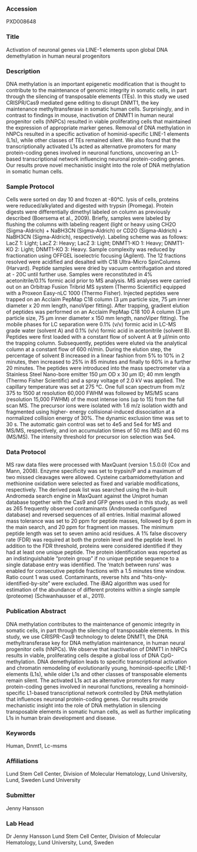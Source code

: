 ### Accession
PXD008648

### Title
Activation of neuronal genes via LINE-1 elements upon global DNA demethylation in human neural progenitors

### Description
DNA methylation is an important epigenetic modification that is thought to contribute to the maintenance of genomic integrity in somatic cells, in part through the silencing of transposable elements (TEs). In this study we used CRISPR/Cas9 mediated gene editing to disrupt DNMT1, the key maintenance methyltransferase in somatic human cells. Surprisingly, and in contrast to findings in mouse, inactivation of DNMT1 in human neural progenitor cells (hNPCs) resulted in viable proliferating cells that maintained the expression of appropriate marker genes. Removal of DNA methylation in hNPCs resulted in a specific activation of hominid-specific LINE-1 elements (L1s), while other classes of TEs remained silent. We also found that the transcriptionally activated L1s acted as alternative promoters for many protein-coding genes involved in neuronal functions, uncovering an L1-based transcriptional network influencing neuronal protein-coding genes. Our results prove novel mechanistic insight into the role of DNA methylation in somatic human cells.

### Sample Protocol
Cells were sorted on day 10 and frozen at -80°C. lysis of cells, proteins were reduced/alkylated and digested with trypsin (Promega). Protein digests were differentially dimethyl labeled on column as previously described (Boersema et al., 2009). Briefly, samples were labeled by flushing the columns with labeling reagent (light or heavy using CH2O (Sigma-Aldrich) + NaBH3CN (Sigma-Aldrich) or CD2O (Sigma-Aldrich) + NaBH3CN (Sigma-Aldrich), respectively). Labeling scheme was as follows: LacZ 1: Light; LacZ 2: Heavy; LacZ 3: Light; DNMT1-KO 1: Heavy; DNMT1-KO 2: Light; DNMT1-KO 3: Heavy. Sample complexity was reduced by fractionation using OFFGEL isoelectric focusing (Agilent). The 12 fractions resolved were acidified and desalted with C18 Ultra-Micro SpinColumns (Harvard). Peptide samples were dried by vacuum centrifugation and stored at - 20C until further use. Samples were reconstituted in 4% acetonitrile/0.1% formic acid prior to MS analysis.  MS analyses were carried out on an Orbitrap Fusion Tribrid MS system (Thermo Scientific) equipped with a Proxeon Easy-nLC 1000 (Thermo Fisher). Injected peptides were trapped on an Acclaim PepMap C18 column (3 μm particle size, 75 μm inner diameter x 20 mm length, nanoViper fitting). After trapping, gradient elution of peptides was performed on an Acclaim PepMap C18 100 Å column (3 μm particle size, 75 μm inner diameter x 150 mm length, nanoViper fitting). The mobile phases for LC separation were 0.1% (v/v) formic acid in LC-MS grade water (solvent A) and 0.1% (v/v) formic acid in acetonitrile (solvent B). Peptides were first loaded with a constant flow of solvent A at 9 μl/min onto the trapping column. Subsequently, peptides were eluted via the analytical column at a constant flow of 600 nl/min. During the elution step, the percentage of solvent B increased in a linear fashion from 5% to 10% in 2 minutes, then increased to 25% in 85 minutes and finally to 60% in a further 20 minutes. The peptides were introduced into the mass spectrometer via a Stainless Steel Nano-bore emitter 150 μm OD x 30 μm ID; 40 mm length (Thermo Fisher Scientific) and a spray voltage of 2.0 kV was applied. The capillary temperature was set at 275 °C. One full scan spectrum from m/z 375 to 1500 at resolution 60,000 FWHM was followed by MS/MS scans (resolution 15,000 FWHM) of the most intense ions (up to 15) from the full scan MS. The precursor ions were isolated with 1.6 m/z isolation width and fragmented using higher- energy collisional-induced dissociation at a normalized collision energy of 30%. The dynamic exclusion time was set to 30 s. The automatic gain control was set to 4e5 and 5e4 for MS and MS/MS, respectively, and ion accumulation times of 50 ms (MS) and 60 ms (MS/MS). The intensity threshold for precursor ion selection was 5e4.

### Data Protocol
MS raw data files were processed with MaxQuant (version 1.5.0.0) (Cox and Mann, 2008). Enzyme specificity was set to trypsin/P and a maximum of two missed cleavages were allowed. Cysteine carbamidomethylation and methionine oxidation were selected as fixed and variable modifications, respectively. The derived peak list was searched using the in-built Andromeda search engine in MaxQuant against the Uniprot human database together with the Cas9 and GFP genes used in this study, as well as 265 frequently observed contaminants (Andromeda configured database) and reversed sequences of all entries. Initial maximal allowed mass tolerance was set to 20 ppm for peptide masses, followed by 6 ppm in the main search, and 20 ppm for fragment ion masses. The minimum peptide length was set to seven amino acid residues. A 1% false discovery rate (FDR) was required at both the protein level and the peptide level. In addition to the FDR threshold, proteins were considered identified if they had at least one unique peptide. The protein identification was reported as an indistinguishable “protein group” if no unique peptide sequence to a single database entry was identified. The ‘match between runs’ was enabled for consecutive peptide fractions with a 1.5 minutes time window. Ratio count 1 was used. Contaminants, reverse hits and “hits-only-identified-by-site” were excluded. The iBAQ algorithm was used for estimation of the abundance of different proteins within a single sample (proteome) (Schwanhausser et al., 2011).

### Publication Abstract
DNA methylation contributes to the maintenance of genomic integrity in somatic cells, in part through the silencing of transposable elements. In this study, we use CRISPR-Cas9 technology to delete DNMT1, the DNA methyltransferase key for DNA methylation maintenance, in human neural progenitor cells (hNPCs). We observe that inactivation of DNMT1 in hNPCs results in viable, proliferating cells despite a global loss of DNA CpG-methylation. DNA demethylation leads to specific transcriptional activation and chromatin remodeling of evolutionarily young, hominoid-specific LINE-1 elements (L1s), while older L1s and other classes of transposable elements remain silent. The activated L1s act as alternative promoters for many protein-coding genes involved in neuronal functions, revealing a hominoid-specific L1-based transcriptional network controlled by DNA methylation that influences neuronal protein-coding genes. Our results provide mechanistic insight into the role of DNA methylation in silencing transposable elements in somatic human cells, as well as further implicating L1s in human brain development and disease.

### Keywords
Human, Dnmt1, Lc-msms

### Affiliations
Lund Stem Cell Center, Division of Molecular Hematology, Lund University, Lund, Sweden
Lund University

### Submitter
Jenny Hansson

### Lab Head
Dr Jenny Hansson
Lund Stem Cell Center, Division of Molecular Hematology, Lund University, Lund, Sweden


